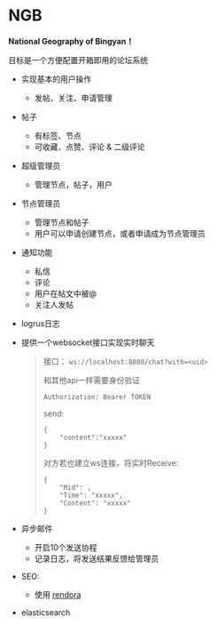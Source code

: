 # NGB

**National Geography of Bingyan！**

目标是一个方便配置开箱即用的论坛系统

- 实现基本的用户操作

  - 发帖、关注、申请管理

- 帖子
  - 有标签、节点
  - 可收藏、点赞、评论 & 二级评论

- 超级管理员
  - 管理节点，帖子，用户

- 节点管理员
  - 管理节点和帖子
  - 用户可以申请创建节点，或者申请成为节点管理员

- 通知功能
  - 私信
  - 评论
  - 用户在帖文中被@
  - 关注人发帖

- logrus日志

- 提供一个websocket接口实现实时聊天

  > 接口： `ws://localhost:8080/chat?with=<uid>` 
  >
  > 和其他api一样需要身份验证
  >
  > ```
  > Authorization: Bearer TOKEN
  > ```
  >
  > send:
  >
  > ```
  > {
  > 	"content":"xxxxx"
  > }
  > ```
  >
  > 对方若也建立ws连接，将实时Receive:
  >
  > ```
  > {
  >     "Mid": ,
  >     "Time": "xxxxx",
  >     "Content": "xxxxx"
  > }
  > ```
  >

- 异步邮件
  - 开启10个发送协程
  - 记录日志，将发送结果反馈给管理员

- SEO:

  - 使用 [rendora](https://github.com/rendora/rendora)

- elasticsearch

